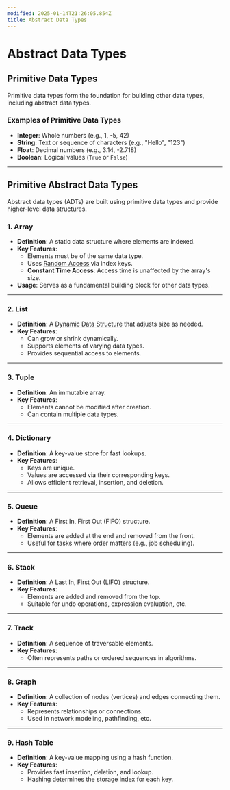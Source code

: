 ```yaml
---
modified: 2025-01-14T21:26:05.854Z
title: Abstract Data Types
---
```


# Abstract Data Types

## Primitive Data Types

Primitive data types form the foundation for building other data types, including abstract data types.

### Examples of Primitive Data Types

- **Integer**: Whole numbers (e.g., 1, -5, 42)
- **String**: Text or sequence of characters (e.g., "Hello", "123")
- **Float**: Decimal numbers (e.g., 3.14, -2.718)
- **Boolean**: Logical values (`True` or `False`)

---

## Primitive Abstract Data Types

Abstract data types (ADTs) are built using primitive data types and provide higher-level data structures.

### 1. **Array**
- **Definition**: A static data structure where elements are indexed.
- **Key Features**:
  - Elements must be of the same data type.
  - Uses [Random Access](/fundamental-knowledge/data-structures/access-types.md#random-access) via index keys.
  - **Constant Time Access**: Access time is unaffected by the array's size.
- **Usage**: Serves as a fundamental building block for other data types.

---

### 2. **List**
- **Definition**: A [Dynamic Data Structure](dynamic-data-structure.md) that adjusts size as needed.
- **Key Features**:
  - Can grow or shrink dynamically.
  - Supports elements of varying data types.
  - Provides sequential access to elements.

---

### 3. **Tuple**
- **Definition**: An immutable array.
- **Key Features**:
  - Elements cannot be modified after creation.
  - Can contain multiple data types.

---

### 4. **Dictionary**
- **Definition**: A key-value store for fast lookups.
- **Key Features**:
  - Keys are unique.
  - Values are accessed via their corresponding keys.
  - Allows efficient retrieval, insertion, and deletion.

---

### 5. **Queue**
- **Definition**: A First In, First Out (FIFO) structure.
- **Key Features**:
  - Elements are added at the end and removed from the front.
  - Useful for tasks where order matters (e.g., job scheduling).

---

### 6. **Stack**
- **Definition**: A Last In, First Out (LIFO) structure.
- **Key Features**:
  - Elements are added and removed from the top.
  - Suitable for undo operations, expression evaluation, etc.

---

### 7. **Track**
- **Definition**: A sequence of traversable elements.
- **Key Features**:
  - Often represents paths or ordered sequences in algorithms.

---

### 8. **Graph**
- **Definition**: A collection of nodes (vertices) and edges connecting them.
- **Key Features**:
  - Represents relationships or connections.
  - Used in network modeling, pathfinding, etc.

---

### 9. **Hash Table**
- **Definition**: A key-value mapping using a hash function.
- **Key Features**:
  - Provides fast insertion, deletion, and lookup.
  - Hashing determines the storage index for each key.

